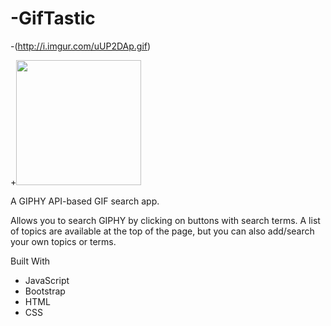 # -GifTastic

-(http://i.imgur.com/uUP2DAp.gif)

+<img src="/art/sample.gif?raw=true" width="200px">

A GIPHY API-based GIF search app.

Allows you to search GIPHY by clicking on buttons with search terms. A list of topics are available at the top of the page, but you can also add/search your own topics or terms.

Built With
* JavaScript
* Bootstrap
* HTML
* CSS

